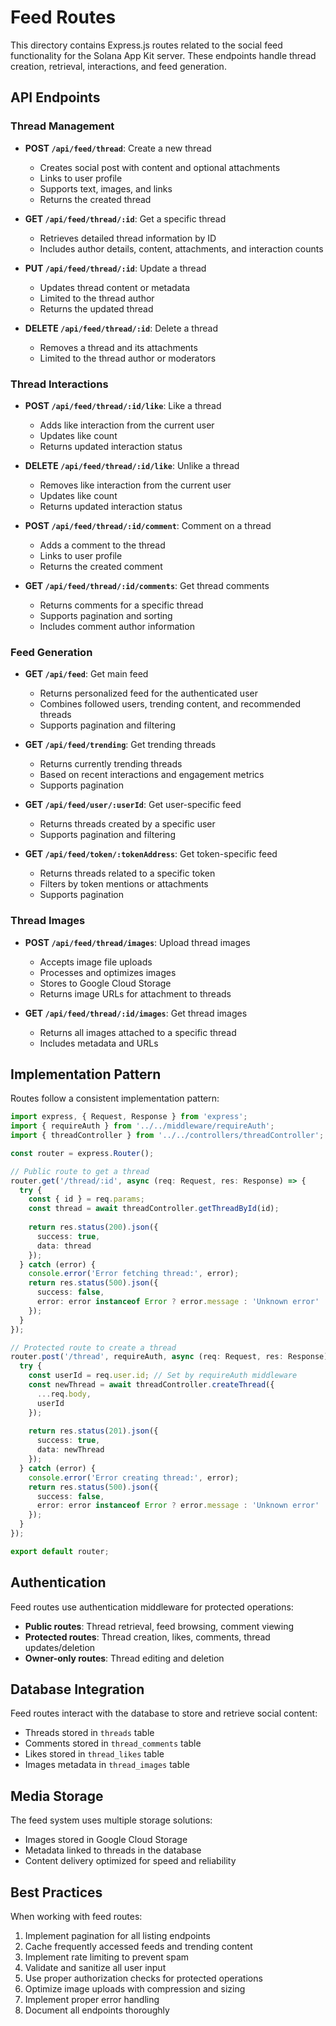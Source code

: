 # Feed Routes

This directory contains Express.js routes related to the social feed functionality for the Solana App Kit server. These endpoints handle thread creation, retrieval, interactions, and feed generation.

## API Endpoints

### Thread Management

- **POST `/api/feed/thread`**: Create a new thread
  - Creates social post with content and optional attachments
  - Links to user profile
  - Supports text, images, and links
  - Returns the created thread

- **GET `/api/feed/thread/:id`**: Get a specific thread
  - Retrieves detailed thread information by ID
  - Includes author details, content, attachments, and interaction counts

- **PUT `/api/feed/thread/:id`**: Update a thread
  - Updates thread content or metadata
  - Limited to the thread author
  - Returns the updated thread

- **DELETE `/api/feed/thread/:id`**: Delete a thread
  - Removes a thread and its attachments
  - Limited to the thread author or moderators

### Thread Interactions

- **POST `/api/feed/thread/:id/like`**: Like a thread
  - Adds like interaction from the current user
  - Updates like count
  - Returns updated interaction status

- **DELETE `/api/feed/thread/:id/like`**: Unlike a thread
  - Removes like interaction from the current user
  - Updates like count
  - Returns updated interaction status

- **POST `/api/feed/thread/:id/comment`**: Comment on a thread
  - Adds a comment to the thread
  - Links to user profile
  - Returns the created comment

- **GET `/api/feed/thread/:id/comments`**: Get thread comments
  - Returns comments for a specific thread
  - Supports pagination and sorting
  - Includes comment author information

### Feed Generation

- **GET `/api/feed`**: Get main feed
  - Returns personalized feed for the authenticated user
  - Combines followed users, trending content, and recommended threads
  - Supports pagination and filtering

- **GET `/api/feed/trending`**: Get trending threads
  - Returns currently trending threads
  - Based on recent interactions and engagement metrics
  - Supports pagination

- **GET `/api/feed/user/:userId`**: Get user-specific feed
  - Returns threads created by a specific user
  - Supports pagination and filtering

- **GET `/api/feed/token/:tokenAddress`**: Get token-specific feed
  - Returns threads related to a specific token
  - Filters by token mentions or attachments
  - Supports pagination

### Thread Images

- **POST `/api/feed/thread/images`**: Upload thread images
  - Accepts image file uploads
  - Processes and optimizes images
  - Stores to Google Cloud Storage
  - Returns image URLs for attachment to threads

- **GET `/api/feed/thread/:id/images`**: Get thread images
  - Returns all images attached to a specific thread
  - Includes metadata and URLs

## Implementation Pattern

Routes follow a consistent implementation pattern:

```typescript
import express, { Request, Response } from 'express';
import { requireAuth } from '../../middleware/requireAuth';
import { threadController } from '../../controllers/threadController';

const router = express.Router();

// Public route to get a thread
router.get('/thread/:id', async (req: Request, res: Response) => {
  try {
    const { id } = req.params;
    const thread = await threadController.getThreadById(id);
    
    return res.status(200).json({
      success: true,
      data: thread
    });
  } catch (error) {
    console.error('Error fetching thread:', error);
    return res.status(500).json({
      success: false,
      error: error instanceof Error ? error.message : 'Unknown error'
    });
  }
});

// Protected route to create a thread
router.post('/thread', requireAuth, async (req: Request, res: Response) => {
  try {
    const userId = req.user.id; // Set by requireAuth middleware
    const newThread = await threadController.createThread({
      ...req.body,
      userId
    });
    
    return res.status(201).json({
      success: true,
      data: newThread
    });
  } catch (error) {
    console.error('Error creating thread:', error);
    return res.status(500).json({
      success: false,
      error: error instanceof Error ? error.message : 'Unknown error'
    });
  }
});

export default router;
```

## Authentication

Feed routes use authentication middleware for protected operations:

- **Public routes**: Thread retrieval, feed browsing, comment viewing
- **Protected routes**: Thread creation, likes, comments, thread updates/deletion
- **Owner-only routes**: Thread editing and deletion

## Database Integration

Feed routes interact with the database to store and retrieve social content:

- Threads stored in `threads` table
- Comments stored in `thread_comments` table
- Likes stored in `thread_likes` table
- Images metadata in `thread_images` table

## Media Storage

The feed system uses multiple storage solutions:

- Images stored in Google Cloud Storage
- Metadata linked to threads in the database
- Content delivery optimized for speed and reliability

## Best Practices

When working with feed routes:

1. Implement pagination for all listing endpoints
2. Cache frequently accessed feeds and trending content
3. Implement rate limiting to prevent spam
4. Validate and sanitize all user input
5. Use proper authorization checks for protected operations
6. Optimize image uploads with compression and sizing
7. Implement proper error handling
8. Document all endpoints thoroughly 
